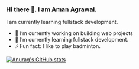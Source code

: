 ### Hi there 👋. I am Aman Agrawal.

I am currently learning fullstack development.

- 🔭 I’m currently working on building web projects
- 🌱 I’m currently learning fullstack development.
- ⚡ Fun fact: I like to play badminton.
<!--
**neonworke/neonworke** is a ✨ _special_ ✨ repository because its `README.md` (this file) appears on your GitHub profile.

Here are some ideas to get you started:

- 🔭 I’m currently working on ...

- 👯 I’m looking to collaborate on ...
- 🤔 I’m looking for help with ...
- 💬 Ask me about ...
- 📫 How to reach me: ...
- 😄 Pronouns: ...

-->

[![Anurag's GitHub stats](https://github-readme-stats.vercel.app/api?username=neonworke)](https://github.com/anuraghazra/github-readme-stats)

